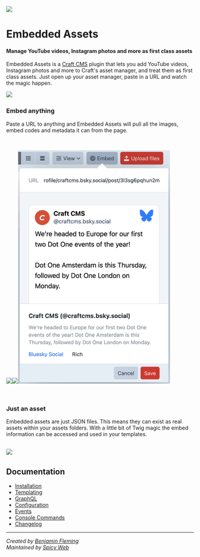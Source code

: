 <img src="docs/assets/icon.png" width="100">

# Embedded Assets
#### Manage YouTube videos, Instagram photos and more as first class assets

Embedded Assets is a [Craft CMS](https://craftcms.com) plugin that lets you add YouTube videos, Instagram photos and more to Craft's asset manager, and treat them as first class assets. Just open up your asset manager, paste in a URL and watch the magic happen.

<img src="docs/assets/input@2x.png" width="560">

### Embed anything

Paste a URL to anything and Embedded Assets will pull all the images, embed codes and metadata it can from the page.

<br>

<img src="docs/assets/youtube.png" width="282.5"><img src="docs/assets/google-maps.png" width="282.5"><img src="docs/assets/bluesky.png" width="408">

<br>

### Just an asset

Embedded assets are just JSON files. This means they can exist as real assets within your assets folders. With a little bit of Twig magic the embed information can be accessed and used in your templates.

<br>

<img src="docs/assets/asset-table@2x.png" width="703">

<br>

## Documentation

- [Installation](docs/installation.md)
- [Templating](docs/templating.md)
- [GraphQL](docs/graphql.md)
- [Configuration](docs/configuration.md)
- [Events](docs/events.md)
- [Console Commands](docs/console-commands.md)
- [Changelog](CHANGELOG.md)

---

*Created by [Benjamin Fleming](https://github.com/benjamminf)*
<br>
*Maintained by [Spicy Web](https://spicyweb.com.au)*
